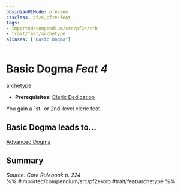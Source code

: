 ```yaml
---
obsidianUIMode: preview
cssclass: pf2e,pf2e-feat
tags:
- imported/compendium/src/pf2e/crb
- trait/feat/archetype
aliases: ["Basic Dogma"]
---
```

# Basic Dogma  *Feat 4*  
[archetype](archetype.md)  

- **Prerequisites**: [Cleric Dedication](cleric-dedication.md)

You gain a 1st- or 2nd-level cleric feat.

## Basic Dogma leads to...

[Advanced Dogma](advanced-dogma.md)

## Summary

*Source: Core Rulebook p. 224*  
%% #imported/compendium/src/pf2e/crb #trait/feat/archetype %%